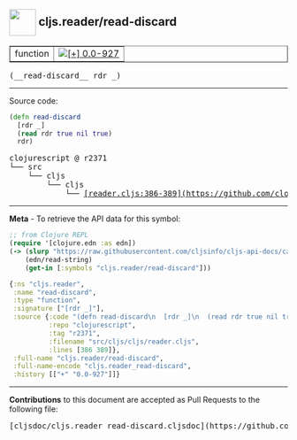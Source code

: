 ## <img width="48px" valign="middle" src="http://i.imgur.com/Hi20huC.png"> cljs.reader/read-discard

 <table border="1">
<tr>

<td>function</td>
<td><a href="https://github.com/cljsinfo/cljs-api-docs/tree/0.0-927"><img valign="middle" alt="[+] 0.0-927" src="https://img.shields.io/badge/+-0.0--927-lightgrey.svg"></a> </td>
</tr>
</table>

 <samp>
(__read-discard__ rdr _)<br>
</samp>

---





Source code:

```clj
(defn read-discard
  [rdr _]
  (read rdr true nil true)
  rdr)
```

 <pre>
clojurescript @ r2371
└── src
    └── cljs
        └── cljs
            └── <ins>[reader.cljs:386-389](https://github.com/clojure/clojurescript/blob/r2371/src/cljs/cljs/reader.cljs#L386-L389)</ins>
</pre>


---

__Meta__ - To retrieve the API data for this symbol:

```clj
;; from Clojure REPL
(require '[clojure.edn :as edn])
(-> (slurp "https://raw.githubusercontent.com/cljsinfo/cljs-api-docs/catalog/cljs-api.edn")
    (edn/read-string)
    (get-in [:symbols "cljs.reader/read-discard"]))
```

```clj
{:ns "cljs.reader",
 :name "read-discard",
 :type "function",
 :signature ["[rdr _]"],
 :source {:code "(defn read-discard\n  [rdr _]\n  (read rdr true nil true)\n  rdr)",
          :repo "clojurescript",
          :tag "r2371",
          :filename "src/cljs/cljs/reader.cljs",
          :lines [386 389]},
 :full-name "cljs.reader/read-discard",
 :full-name-encode "cljs.reader_read-discard",
 :history [["+" "0.0-927"]]}

```

---

__Contributions__ to this document are accepted as Pull Requests to the following file:

 <pre>
[cljsdoc/cljs.reader_read-discard.cljsdoc](https://github.com/cljsinfo/cljs-api-docs/blob/master/cljsdoc/cljs.reader_read-discard.cljsdoc)
</pre>

